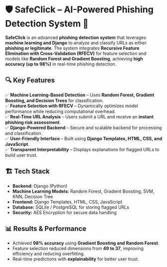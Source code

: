 # 🛡️ SafeClick – AI-Powered Phishing Detection System 🚀  

**SafeClick** is an advanced **phishing detection system** that leverages **machine learning and Django** to analyze and classify URLs as either **phishing or legitimate**. The system integrates **Recursive Feature Elimination with Cross-Validation (RFECV)** for feature selection and models like **Random Forest and Gradient Boosting**, achieving **high accuracy (up to 98%)** in real-time phishing detection.  

## 🔍 **Key Features**  
✅ **Machine Learning-Based Detection** – Uses **Random Forest, Gradient Boosting, and Decision Trees** for classification.  
✅ **Feature Selection with RFECV** – Dynamically optimizes model performance while reducing computational overhead.  
✅ **Real-Time URL Analysis** – Users submit a URL and receive an **instant phishing risk assessment**.  
✅ **Django-Powered Backend** – Secure and scalable backend for processing and classification.  
✅ **User-Friendly Interface** – Built using **Django Templates, HTML, CSS, and JavaScript**.  
✅ **Transparent Interpretability** – Displays explanations for flagged URLs to build user trust.  

## 🏗️ **Tech Stack**  
- **Backend:** Django (Python)  
- **Machine Learning Models:** Random Forest, Gradient Boosting, SVM, KNN, Decision Tree  
- **Frontend:** Django Templates, HTML, CSS, JavaScript  
- **Database:** SQLite / PostgreSQL for storing flagged URLs  
- **Security:** AES Encryption for secure data handling  

## 📊 **Results & Performance**  
- Achieved **98% accuracy** using **Gradient Boosting and Random Forest**.  
- Feature selection reduced dimensions from **49 to 37**, improving efficiency and reducing overfitting.  
- Real-time predictions with **explainability** for better user trust.  
